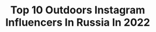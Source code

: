 ---
title: Top 10 Outdoors Instagram Influencers In Russia In 2022
description: >-
  Find top outdoors Instagram influencers in Russia in 2022. Most popular hashtags: #outdoors #nature #instagood #travel.
platform: Instagram
hits: 101
text_top: See the top-rated Instagram accounts on inBeat.
text_bottom: Our search engine holds 101 Instagram influencers like this in Russia for you to work with.
profiles:
  - username: "away81"
    fullname: >-
      Sergei Lukankin
    bio: >-
      ↟ Based in Moscow, Russia ↟ Outdoors | Adventure | Exploring nature ↟ Ambassador @haidafilter ↟ Join my photo tours 👇🏼
    location: "Russia"
    followers: 31444
    engagement: 571
    commentsToLikes: 0.051710
    id: ck14js1z7lw3w0i195vkkxdwl
    verified: false
    hashtags: "#volvo, #xc90"
  - username: "kuznetsovkz"
    fullname: >-
      𝗔𝗹𝗲𝘅𝗮𝗻𝗱𝗿 𝗞𝘂𝘇𝗻𝗲𝘁𝘀𝗼𝘃
    bio: >-
      outdoors | lifestyle
    location: "Russia"
    followers: 24989
    engagement: 528
    commentsToLikes: 0.039353
    id: ck0vzb28m87qg0i190la0fsqp
    verified: false
    hashtags: "#earthpix, #hellofrom, #wonderfulindonesia, #passionpassport"
  - username: "bk_rn"
    fullname: >-
      Black Reflection
    bio: >-
      Bird watcher Outdoors style / inspired by wildlife and travel Haida filter ambassador in UK Canon user
    location: "Russia"
    followers: 24257
    engagement: 331
    commentsToLikes: 0.019210
    id: ck5zq47nctwmw0i149llvz3nf
    verified: false
    hashtags: "#natgeoru, #sunset, #yourshotphotographer, #stayhome"
  - username: "woxaa"
    fullname: >-
      Можно просто ЭЛРИК | ELRICK
    bio: >-
      ∙ Голос проекта AniFun Media ∙ Актёр дубляжа Lemiankona ∙ Лайфстайл Блог ∙ Критик ∙ Борец за справедливость -> По всем вопросам в Direct 📨
    location: "Russia"
    followers: 5945
    engagement: 2341
    commentsToLikes: 0.077467
    id: ckf5w6zler3sl0j23pdq79qbf
    verified: false
    hashtags: "#toshkent, #city, #lifestyle, #instatravel"
  - username: "olezhka_chugunov"
    fullname: >-
      Олег Чугунов
    bio: >-
      Юный актёр, спортсмен Санкт-Петербург/Москва
    location: "Russia"
    followers: 8010
    engagement: 1703
    commentsToLikes: 0.021540
    id: ckf5vp1f6pdwp0j23gtogjnvq
    verified: false
    hashtags: "#filmmaking, #november, #beautiful, #nature"
  - username: "lenapavlova.ru"
    fullname: >-
      Lena Pavlova
    bio: >-
      Санкт-Петербург, Россия Здесь - фотограф, модель и певица :-) Там, в реале топ-менеджер Maersk Photographer, model and singer. St. Petersburg, Russia
    location: "Russia"
    followers: 16246
    engagement: 419
    commentsToLikes: 0.079258
    id: ck14jdz50jujc0i1982bo1w2x
    verified: false
    hashtags: "#summer, #autumn, #autumnseason, #model"
  - username: "alexandrataranova"
    fullname: >-
      💁🏼‍♀️АЛЕКСАНДРА ТАРАНОВА💄
    bio: >-
      📸Photo & Video MODEL Второй аккаунт 🍑 @khaki__khaki_ 💎Dancer & Show ballet💎@crystal_hall_minsk 👇🏽🔥У меня появился TikTok🔥
    location: "Russia"
    followers: 93597
    engagement: 279
    commentsToLikes: 0.032782
    id: ck5ccnq7lhovi0i111sd36usl
    verified: false
    hashtags: "#birthdaymonth, #picoftheday, #fashiondesign, #beauty"
  - username: "mypike"
    fullname: >-
      Щука Рыбалка Спиннинг
    bio: >-
      Нет равных ей в проворстве и хищности, в коварстве и кровожадности. Уже одна наружность её заставляет жертву принять погибель как должное.
    location: "Russia"
    followers: 17799
    engagement: 224
    commentsToLikes: 0.004403
    id: ck6ui6e33dbnx0j7186j35992
    verified: false
    hashtags: ""
  - username: "dashabylbas"
    fullname: >-
      ПУТЕШЕСТВИЯ И ФОТОГРАФИЯ
    bio: >-
      🌍 Расскажу, как съездить в Польшу за 1 700 ₽ 🗺 6 стран за 20 000₽ ⠀ 🐶 Влюблю в коржика по имени Шерлок ⠀ 📸 Учу фотографировать людей и нашу планету
    location: "Russia"
    followers: 10105
    engagement: 1216
    commentsToLikes: 0.028292
    id: ckap2cac1y8gr0i78v5533qqf
    verified: false
    hashtags: "#travelgram, #photorussia, #outdoors, #zamosquarium"
  - username: "velitchenkoyury"
    fullname: >-
      Юрий Велитченко
    bio: >-
      Фотограф Минск, Витебск и дальше. +375 29 815 44 41.
    location: "Russia"
    followers: 19120
    engagement: 655
    commentsToLikes: 0.018830
    id: ck8t4be2z65o30j78gcnge3mk
    verified: false
    hashtags: "#discoverglobe, #astrophoto, #happylife, #earthpix"
---